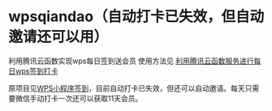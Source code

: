 # wpsqiandao（自动打卡已失效，但自动邀请还可以用）
利用腾讯云函数实现wps每日签到送会员
使用方法见 [利用腾讯云函数服务进行每日wps签到打卡](https://blog.csdn.net/austin1000/article/details/107180568)

原项目见[WPS小程序签到](https://github.com/lepecoder/checkin/issues)，目前自动打卡已失效，但还可以自动邀请。每天只需要微信手动打卡一次还可以获取11天会员。

